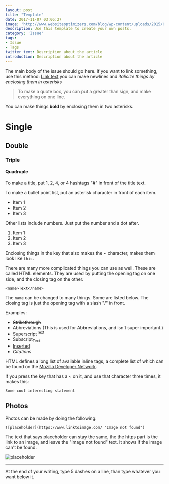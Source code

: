 ```yaml
---
layout: post
title: "Template"
date: 2017-11-07 03:06:27
image: 'http://www.websiteoptimizers.com/blog/wp-content/uploads/2015/03/example-stamp.jpg'
description: Use this template to create your own posts.
category: 'Issue'
tags:
- Issue
- Tags
twitter_text: Description about the article
introduction: Description about the article
---
```


The main body of the issue should go here. If you want to link something, use this method: <a href="#">Link text</a>
you can make newlines and *italicize things by enclosing them in asterisks*

> To make a quote box, you can put a greater than sign, and make everything on one line.

You can make things **bold** by enclosing them in two asterisks.

# Single
## Double
### Triple
#### Quadruple

To make a title, put 1, 2, 4, or 4 hashtags "#" in front of the title text.

To make a bullet point list, put an asterisk character in front of each item.
* Item 1
* Item 2
* Item 3

Other lists include numbers. Just put the number and a dot after.
1. Item 1
2. Item 2
3. Item 3

Enclosing things in the key that also makes the ~ character, makes them look like `this`.

There are many more complicated things you can use as well. These are called HTML elements.
They are used by putting the opening tag on one side, and the closing tag on the other.

`<name>Text</name>`

The `name` can be changed to many things. Some are listed below. The closing tag is just the opening tag with a slash "/" in front.

Examples:

- <del>Strikethrough</del>
- <abbr>Abbreviations</abbr> (This is used for Abbreviations, and isn't super important.)
- Superscript<sup>Text</sup>
- Subscript<sub>Text</sub>
- <ins>Inserted</ins>
- <cite>Citations</cite>

HTML defines a long list of available inline tags, a complete list of which can be found on the [Mozilla Developer Network](https://developer.mozilla.org/en-US/docs/Web/HTML/Element).

If you press the key that has a ~ on it, and use that character three times, it makes this:

```
Some cool interesting statement
```


## Photos

Photos can be made by doing the following:

`![placeholder](https://www.linktoimage.com/ "Image not found")`

The text that says placeholder can stay the same, the the https part is the link to an image, and leave the "Image not found" text. It shows if the image can't be found.

![placeholder](https://placehold.it/800x400 "Large example image")


-----

At the end of your writing, type 5 dashes on a line, than type whatever you want below it.
